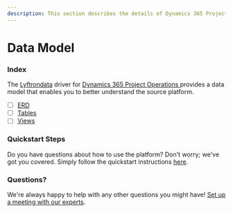 ```yaml
---
description: This section describes the details of Dynamics 365 Project Operations ERD, Tables, and Views.
---
```


# Data Model

### Index

The  [Lyftrondata](https://www.lyftrondata.com/) driver for [Dynamics 365 Project Operations](https://www.lyftrondata.com/integration/dynamics-365-project-operations/)[ ](https://www.lyftrondata.com/integration/dynamics-365-project-operations/)provides a data model that enables you to better understand the source platform.

* [ ] [ERD](../../../finance-analytics/dynamics-365-project-operations/data-model/erd.md)
* [ ] [Tables](../../../finance-analytics/dynamics-365-project-operations/data-model/tables.md)
* [ ] [Views](../../../finance-analytics/dynamics-365-project-operations/data-model/views.md)

### Quickstart Steps

Do you have questions about how to use the platform? Don't worry; we've got you covered. Simply follow the quickstart instructions [here](../../../../quickstart-steps.md).

### Questions? <a href="#questions" id="questions"></a>

We're always happy to help with any other questions you might have! [Set up a meeting with our experts](https://www.lyftrondata.com/book-a-meeting/).

